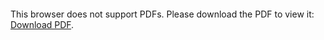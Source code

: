 <object data="christ-in-song/CIS1908pdfs/556.pdf" type="application/pdf" width="100%" height="1024px">
    <embed src="christ-in-song/CIS1908pdfs/556.pdf">
        <p>This browser does not support PDFs. Please download the PDF to view it: <a href="christ-in-song/CIS1908pdfs/556.pdf">Download PDF</a>.</p>
    </embed>
</object>
